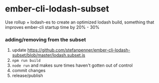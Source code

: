 # ember-cli-lodash-subset

Use rollup + lodash-es to create an optimized lodash build, something that improves ember-cli startup time by 20% - 30%

### adding/removing from the subset

1. update https://github.com/stefanpenner/ember-cli-lodash-subset/blob/master/lodash.subset.js
2. `npm run build`
3. `node run` and makes sure times haven't gotten out of control
4. commit changes
5. release/publish
